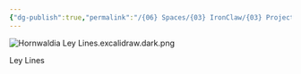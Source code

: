 ```yaml
---
{"dg-publish":true,"permalink":"/{06} Spaces/{03} IronClaw/{03} Projects/{04} Writing/{03} Maps/Hornwaldia Ley Lines/","title":"Hornwaldia Ley Lines"}
---
```



![Hornwaldia Ley Lines.excalidraw.dark.png](/img/user/%7B06%7D%20Spaces/%7B03%7D%20IronClaw/%7B03%7D%20Projects/%7B04%7D%20Writing/%7B07%7D%20Drawings/Hornwaldia%20Ley%20Lines.excalidraw.dark.png)

Ley Lines
